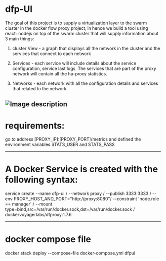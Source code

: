 # dfp-UI

The goal of this project is to supply a virtualization layer to the swarm cluster in the docker flow proxy project,
in hence we build a tool using react+nodejs on top of the swarm cluster that will supply information about 3 main things:

1. cluster View - a graph that displays all the network in the cluster and the services that connect to each network

2. Services - each service will include details about the service configuration, service last logs.
             The services that are part of the proxy network will contain all the ha-proxy statistics.

3. Networks - each network with all the configuration details and services that related to the network.

![Image description](https://github.com/vldocker/dfp-ui/blob/master/first-page.png)
-------------------------------------------------------------------------------------------------------------------------
 # requirements:
 
go to address [PROXY_IP]:[PROXY_PORT]/metrics and defined the environment variables STATS_USER and STATS_PASS
 
-------------------------------------------------------------------------------------------------------------------------
 # A Docker Service is created with the following syntax: 
 
 
service create --name dfp-ui /
--network proxy /
--publish 3333:3333 /
--env PROXY_HOST_AND_PORT="http://proxy:8080"/ 
--constraint 'node.role == manager' /
--mount type=bind,src=/var/run/docker.sock,dst=/var/run/docker.sock /
dockervoyagerlabs/dfproxy:1.7.6

-------------------------------------------------------------------------------------------------------------------------
 # docker compose file 
                                                                                                                           
docker stack deploy --compose-file docker-compose.yml dfpui  
